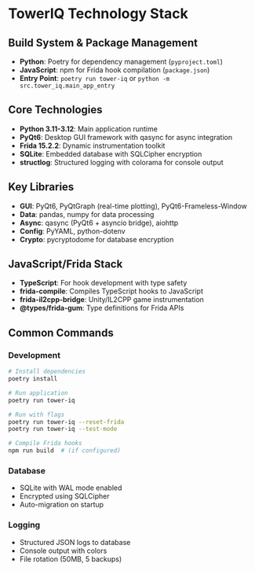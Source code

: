 # TowerIQ Technology Stack

## Build System & Package Management
- **Python**: Poetry for dependency management (`pyproject.toml`)
- **JavaScript**: npm for Frida hook compilation (`package.json`)
- **Entry Point**: `poetry run tower-iq` or `python -m src.tower_iq.main_app_entry`

## Core Technologies
- **Python 3.11-3.12**: Main application runtime
- **PyQt6**: Desktop GUI framework with qasync for async integration
- **Frida 15.2.2**: Dynamic instrumentation toolkit
- **SQLite**: Embedded database with SQLCipher encryption
- **structlog**: Structured logging with colorama for console output

## Key Libraries
- **GUI**: PyQt6, PyQtGraph (real-time plotting), PyQt6-Frameless-Window
- **Data**: pandas, numpy for data processing
- **Async**: qasync (PyQt6 + asyncio bridge), aiohttp
- **Config**: PyYAML, python-dotenv
- **Crypto**: pycryptodome for database encryption

## JavaScript/Frida Stack
- **TypeScript**: For hook development with type safety
- **frida-compile**: Compiles TypeScript hooks to JavaScript
- **frida-il2cpp-bridge**: Unity/IL2CPP game instrumentation
- **@types/frida-gum**: Type definitions for Frida APIs

## Common Commands

### Development
```bash
# Install dependencies
poetry install

# Run application
poetry run tower-iq

# Run with flags
poetry run tower-iq --reset-frida
poetry run tower-iq --test-mode

# Compile Frida hooks
npm run build  # (if configured)
```

### Database
- SQLite with WAL mode enabled
- Encrypted using SQLCipher
- Auto-migration on startup

### Logging
- Structured JSON logs to database
- Console output with colors
- File rotation (50MB, 5 backups)